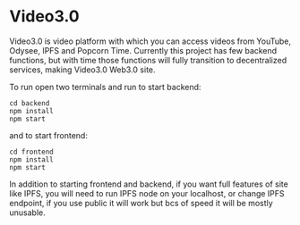 # Video3.0

Video3.0 is video platform with which you can access videos from YouTube, Odysee, IPFS and Popcorn Time. Currently this project has few backend functions, but with time those functions will fully transition to decentralized services, making Video3.0 Web3.0 site.

To run open two terminals and run to start backend:
```
cd backend
npm install
npm start
```
and to start frontend:
```
cd frontend
npm install
npm start
```

In addition to starting frontend and backend, if you want full features of site like IPFS, you will need to run IPFS node on your localhost, or change IPFS endpoint, if you use public it will work but bcs of speed it will be mostly unusable.
